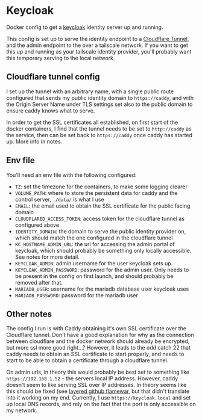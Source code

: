 # Keycloak

Docker config to get a [keycloak](https://www.keycloak.org/) identity server up and running.

This config is set up to serve the identity endpoint to a [Cloudflare Tunnel](https://www.cloudflare.com/products/tunnel/), and the admin endpoint to the over a tailscale network. If you want to get this up and running as your tailscale identity provider, you'll probably want this temporary serving to the local network.

## Cloudflare tunnel config

I set up the tunnel with an arbitrary name, with a single public route configured that sends my public identity domain to `https://caddy`, and with the Origin Server Name under TLS settings set also to the public domain to ensure caddy knows what to serve.

In order to get the SSL certificates all established, on first start of the docker containers, I find that the tunnel needs to be set to `http://caddy` as the service, then can be set back to `https://caddy` once caddy has started up. More info in notes.

## Env file

You'll need an env file with the following configured:

- `TZ`: set the timezone for the containers, to make some logging clearer
- `VOLUME_PATH`: where to store the persistent data for caddy and the control server, `./data/` is what I use
- `EMAIL`: the email used to obtain the SSL certificate for the public facing domain
- `CLOUDFLARED_ACCESS_TOKEN`: access token for the cloudflare tunnel as configured above
- `IDENTITY_DOMAIN`: the domain to serve the public identity provider on, which should match the one configured in the cloudflare tunnel
- `KC_HOSTNAME_ADMIN_URL`: the url for accessing the admin portal of keycloak, which should probably be something only locally accessible. See notes for more detail.
- `KEYCLOAK_ADMIN`: admin username for the user keycloak sets up.
- `KEYCLOAK_ADMIN_PASSWORD`: password for the admin user. Only needs to be present in the config on first launch, and should probably be removed after that.
- `MARIADB_USER`: username for the mariadb database user keycloak uses
- `MARIADB_PASSWORD`: password for the mariadb user

## Other notes

The config I run is with Caddy obtaining it's own SSL certificate over the Cloudflare tunnel. Don't have a good explanation for why as the connection between cloudflare and the docker network should already be encrypted, but more ssl more good right...? However, it leads to the odd catch 22 that caddy needs to obtain an SSL certificate to start properly, and needs to start to be able to obtain a certificate through a cloudflare tunnel. 

On admin urls, in theory this would probably be best set to something like `https://192.168.1.52` - the servers local IP address. However, caddy doesn't seem to like serving SSL over IP addresses. In theory seems like this should be fixed (see [layered github flamewar](https://github.com/caddyserver/caddy/issues/2356), but that didn't translate into it working on my end. Currently, I use `https://keycloak.local` and set up local DNS records, and rely on the fact that the port is only accessible on my network.



